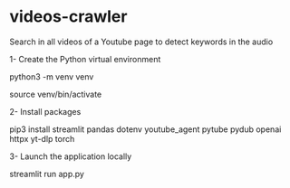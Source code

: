 # videos-crawler
Search in all videos of a Youtube page to detect keywords in the audio

1- Create the Python virtual environment

python3 -m venv venv

source venv/bin/activate

2- Install packages

pip3 install streamlit pandas dotenv youtube_agent pytube pydub openai httpx yt-dlp torch

3- Launch the application locally

streamlit run app.py
